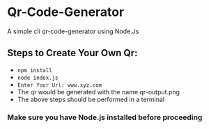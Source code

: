 # Qr-Code-Generator
A simple cli qr-code-generator using Node.Js

## Steps to Create Your Own Qr:
- ```npm install ```
- ```node index.js```
- ```Enter Your Url: www.xyz.com```
- The qr would be generated with the name qr-output.png 
- The above steps should be performed in a terminal

### Make sure you have Node.js installed before proceeding
